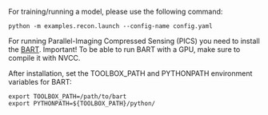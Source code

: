 For training/running a model, please use the following command:

`python -m examples.recon.launch --config-name config.yaml`

For running Parallel-Imaging Compressed Sensing (PICS) you need to install the
[BART](https://mrirecon.github.io/bart/). Important! To be able to run BART with a GPU, make sure to compile it with
NVCC.

After installation, set the TOOLBOX_PATH and PYTHONPATH environment variables for BART:

```
export TOOLBOX_PATH=/path/to/bart
export PYTHONPATH=${TOOLBOX_PATH}/python/
```
